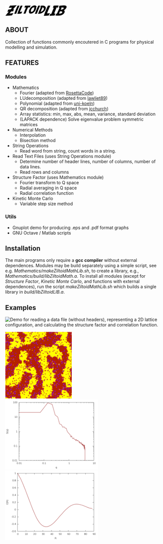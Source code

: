 <img src="doc/ZiltoidLIB.png" alt="img" width="200"/>

## ABOUT

Collection of functions commonly encoutered in C programs for physical modelling and simulation.


## FEATURES

### Modules

* Mathematics
  * Fourier (adapted from [RosettaCode](https://github.com/acmeism/RosettaCodeDatatree/948b86eafab0e034330a3b6c31617370c6cca2fc/Task/Fast-Fourier-transform/C))
  * LUdecomposition (adapted from [lawliet89](https://github.com/lawliet89/DoolittleDeterminant))
  * Polynomial (adapted from [uni-koeln](http://van-der-waals.pc.uni-koeln.de/quartic/quintic_C.c))
  * QR decomposition (adapted from [jcchurch](https://github.com/jcchurch/C-Linear-Algebra))
  * Array statistics: min, max, abs, mean, variance, standard deviation 
  * (LAPACK dependence) Solve eigenvalue problem symmetric matrices
* Numerical Methods
  * Interpolation
  * Bisection method
* String Operations
  * Read word from string, count words in a string.
* Read Text Files (uses String Operations module)
  * Determine number of header lines, number of columns, number of data lines.
  * Read rows and columns
* Structure Factor (uses Mathematics module)
  * Fourier transform to Q space
  * Radial averaging in Q space
  * Radial correlation function
* Kinetic Monte Carlo 
  * Variable step size method

### Utils

* Gnuplot demo for producing .eps and .pdf format graphs 
* GNU Octave / Matlab scripts


## Installation

The main programs only require a **gcc compiler** without external dependences.
Modules may be build separately using a simple script, see e.g. *Mathematics/makeZiltoidMathLib.sh*, to create a library, e.g., *Mathematics/build/libZiltoidMath.a*.
To install all modules (except for *Structure Factor*, *Kinetic Monte Carlo*, and functions with external dependences), run the script *makeZiltoidMathLib.sh* which builds a single library in *build/libZiltoidLIB.a*. 





## Examples

![Demo](https://github.com/CharleySchaefer/ZiltoidLIB/tree/master/StructureFactor/Demo) for reading a data file (without headers), representing a 2D lattice configuration, and calculating the structure factor and correlation function.

<img src="https://raw.githubusercontent.com/CharleySchaefer/ZiltoidLIB/master/StructureFactor/Demo/matrix.png" alt="drawing" width="215"/>  <img src="https://raw.githubusercontent.com/CharleySchaefer/ZiltoidLIB/master/StructureFactor/Demo/SF.png" alt="drawing" width="300"/>   <img src="https://raw.githubusercontent.com/CharleySchaefer/ZiltoidLIB/master/StructureFactor/Demo/CF.png" alt="drawing" width="300"/>
